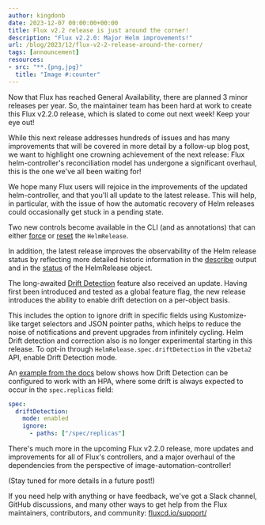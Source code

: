 ```yaml
---
author: kingdonb
date: 2023-12-07 00:00:00+00:00
title: Flux v2.2 release is just around the corner!
description: "Flux v2.2.0: Major Helm improvements!"
url: /blog/2023/12/flux-v2-2-release-around-the-corner/
tags: [announcement]
resources:
- src: "**.{png,jpg}"
  title: "Image #:counter"
---
```


Now that Flux has reached General Availability, there are planned 3 minor releases per year. So, the maintainer team has been hard at work to create this Flux v2.2.0 release, which is slated to come out next week! Keep your eye out!

While this next release addresses hundreds of issues and has many improvements that will be covered in more detail by a follow-up blog post, we want to highlight one crowning achievement of the next release: Flux helm-controller's reconciliation model has undergone a significant overhaul, this is the one we've all been waiting for!

We hope many Flux users will rejoice in the improvements of the updated helm-controller, and that you'll all update to the latest release. This will help, in particular, with the issue of how the automatic recovery of Helm releases could occasionally get stuck in a pending state.

Two new controls become available in the CLI (and as annotations) that can either [force](https://github.com/fluxcd/helm-controller/blob/64fed65148342578c1ed4b2155cd81852c54557a/docs/spec/v2beta2/helmreleases.md#forcing-a-release) or [reset](https://github.com/fluxcd/helm-controller/blob/64fed65148342578c1ed4b2155cd81852c54557a/docs/spec/v2beta2/helmreleases.md#resetting-remediation-retries) the `HelmRelease`.

In addition, the latest release improves the observability of the Helm release status by reflecting more detailed historic information in the [describe](https://github.com/fluxcd/helm-controller/blob/64fed65148342578c1ed4b2155cd81852c54557a/docs/spec/v2beta2/helmreleases.md#describe-the-helmrelease) output and in the [status](https://github.com/fluxcd/helm-controller/blob/64fed65148342578c1ed4b2155cd81852c54557a/docs/spec/v2beta2/helmreleases.md#history) of the HelmRelease object.

The long-awaited [Drift Detection](https://github.com/fluxcd/helm-controller/blob/64fed65148342578c1ed4b2155cd81852c54557a/docs/spec/v2beta2/helmreleases.md#drift-detection) feature also received an update. Having first been introduced and tested as a global feature flag, the new release introduces the ability to enable drift detection on a per-object basis.

This includes the option to ignore drift in specific fields using Kustomize-like target selectors and JSON pointer paths, which helps to reduce the noise of notifications and prevent upgrades from infinitely cycling. Helm Drift detection and correction also is no longer experimental starting in this release. To opt-in through `HelmRelease.spec.driftDetection` in the `v2beta2` API, enable Drift Detection mode.

An [example from the docs](https://github.com/fluxcd/helm-controller/blob/64fed65148342578c1ed4b2155cd81852c54557a/docs/spec/v2beta2/helmreleases.md#ignore-rules) below shows how Drift Detection can be configured to work with an HPA, where some drift is always expected to occur in the `spec.replicas` field:

```yaml
spec:
  driftDetection:
    mode: enabled
    ignore:
      - paths: ["/spec/replicas"]
```

There's much more in the upcoming Flux v2.2.0 release, more updates and improvements for all of Flux's controllers, and a major overhaul of the dependencies from the perspective of image-automation-controller!

(Stay tuned for more details in a future post!)

If you need help with anything or have feedback, we've got a Slack channel, GitHub discussions, and many other ways to get help from the Flux maintainers, contributors, and community: [fluxcd.io/support/](https://fluxcd.io/support/)

